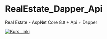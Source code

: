 # RealEstate_Dapper_Api
Real Estate - AspNet Core 8.0 + Api + Dapper

[![Kurs Linki](https://img.shields.io/badge/Kurs%20Linki%20-izlemek%20için%20tıklayın-purple)](https://www.youtube.com/watch?v=O3BMeHM1GC0&list=PLKnjBHu2xXNOjCyAbyXvUa8gTMfQw4Ldk)
